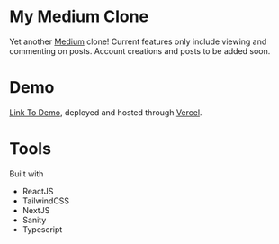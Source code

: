 # My Medium Clone
Yet another [Medium](https://medium.com/) clone! Current features only include viewing and commenting on posts. Account creations and posts to be added soon.
# Demo
[Link To Demo](https://medium-clone-liambaldyga.vercel.app/), deployed and hosted through [Vercel](https://vercel.com/).

# Tools
Built with
- ReactJS
- TailwindCSS
- NextJS
- Sanity
- Typescript
